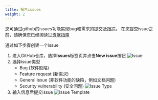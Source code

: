 ```yaml
---
title: 报告issues 
weight: 2
---
```


您可通过github的issues功能实现bug和需求的提交及跟踪。
在您提交issue之前，请确保您已经阅读过[贡献指南](https://github.com/awslabs/aws-cloudfront-extensions/blob/main/CONTRIBUTING.md#reporting-bugsfeature-requests)

通过如下步骤创建一个issue

1. 进入GitHub仓库，选择**Issues**标签页并点击**New issue**按钮
    ![Issue](/images/issue.png)
2. 选择issue类型
    - Bug (软件缺陷)
    - Feature request (新需求)
    - General issue (非软件功能的缺陷，例如文档问题)
    - Security vulnerability (安全问题)
      ![Issue Type](/images/issue_type.png)
3. 输入信息后提交issue
    ![Issue Template](/images/issue_template.png)
   
   